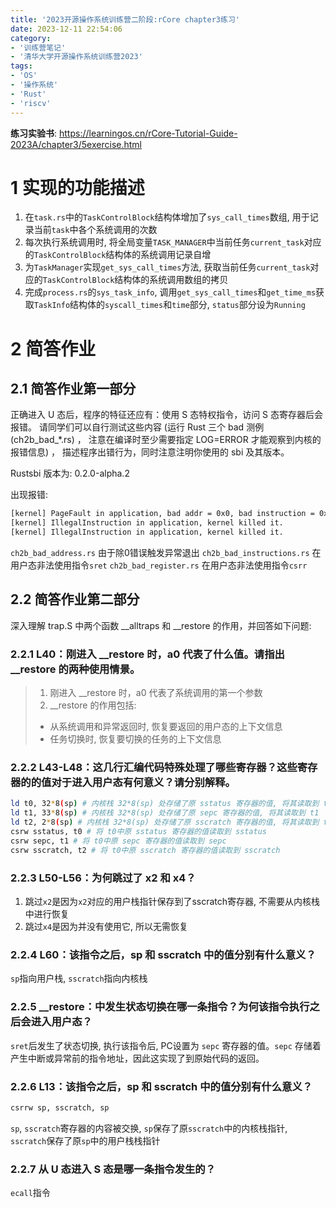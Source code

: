 ```yaml
---
title: '2023开源操作系统训练营二阶段:rCore chapter3练习'
date: 2023-12-11 22:54:06
category: 
- '训练营笔记'
- '清华大学开源操作系统训练营2023'
tags: 
- 'OS'
- '操作系统'
- 'Rust'
- 'riscv'
---
```


**练习实验书**: https://learningos.cn/rCore-Tutorial-Guide-2023A/chapter3/5exercise.html

# 1 实现的功能描述
1. 在`task.rs`中的`TaskControlBlock`结构体增加了`sys_call_times`数组, 用于记录当前`task`中各个系统调用的次数
2. 每次执行系统调用时, 将全局变量`TASK_MANAGER`中当前任务`current_task`对应的`TaskControlBlock`结构体的系统调用记录自增
3. 为`TaskManager`实现`get_sys_call_times`方法, 获取当前任务`current_task`对应的`TaskControlBlock`结构体的系统调用数组的拷贝
4. 完成`process.rs`的`sys_task_info`, 调用`get_sys_call_times`和`get_time_ms`获取`TaskInfo`结构体的`syscall_times`和`time`部分, `status`部分设为`Running`

# 2 简答作业
## 2.1 简答作业第一部分
正确进入 U 态后，程序的特征还应有：使用 S 态特权指令，访问 S 态寄存器后会报错。 请同学们可以自行测试这些内容 (运行 Rust 三个 bad 测例 (ch2b_bad_*.rs) ， 注意在编译时至少需要指定 LOG=ERROR 才能观察到内核的报错信息) ， 描述程序出错行为，同时注意注明你使用的 sbi 及其版本。

Rustsbi 版本为: 0.2.0-alpha.2

出现报错: 
```bash
[kernel] PageFault in application, bad addr = 0x0, bad instruction = 0x804003c4, kernel killed it.
[kernel] IllegalInstruction in application, kernel killed it.
[kernel] IllegalInstruction in application, kernel killed it.
```

`ch2b_bad_address.rs` 由于除0错误触发异常退出
`ch2b_bad_instructions.rs` 在用户态非法使用指令`sret`
`ch2b_bad_register.rs` 在用户态非法使用指令`csrr`


## 2.2 简答作业第二部分
深入理解 trap.S 中两个函数 __alltraps 和 __restore 的作用，并回答如下问题:
### 2.2.1 L40：刚进入 __restore 时，a0 代表了什么值。请指出 __restore 的两种使用情景。
> 1. 刚进入 __restore 时，a0 代表了系统调用的第一个参数
> 2. __restore 的作用包括:
>   - 从系统调用和异常返回时, 恢复要返回的用户态的上下文信息
>   - 任务切换时, 恢复要切换的任务的上下文信息

### 2.2.2 L43-L48：这几行汇编代码特殊处理了哪些寄存器？这些寄存器的的值对于进入用户态有何意义？请分别解释。
```bash
ld t0, 32*8(sp) # 内核栈 32*8(sp) 处存储了原 sstatus 寄存器的值, 将其读取到 t0
ld t1, 33*8(sp) # 内核栈 32*8(sp) 处存储了原 sepc 寄存器的值, 将其读取到 t1
ld t2, 2*8(sp) # 内核栈 32*8(sp) 处存储了原 sscratch 寄存器的值, 将其读取到 t2
csrw sstatus, t0 # 将 t0中原 sstatus 寄存器的值读取到 sstatus
csrw sepc, t1 # 将 t0中原 sepc 寄存器的值读取到 sepc
csrw sscratch, t2 # 将 t0中原 sscratch 寄存器的值读取到 sscratch
```

### 2.2.3 L50-L56：为何跳过了 x2 和 x4？
1. 跳过`x2`是因为`x2`对应的用户栈指针保存到了sscratch寄存器, 不需要从内核栈中进行恢复
2. 跳过`x4`是因为并没有使用它, 所以无需恢复

### 2.2.4 L60：该指令之后，sp 和 sscratch 中的值分别有什么意义？
`sp`指向用户栈, `sscratch`指向内核栈

### 2.2.5 __restore：中发生状态切换在哪一条指令？为何该指令执行之后会进入用户态？
`sret`后发生了状态切换, 执行该指令后, PC设置为 `sepc` 寄存器的值。`sepc` 存储着产生中断或异常前的指令地址，因此这实现了到原始代码的返回。

### 2.2.6 L13：该指令之后，sp 和 sscratch 中的值分别有什么意义？
```bash
csrrw sp, sscratch, sp
```
`sp`, `sscratch`寄存器的内容被交换, `sp`保存了原`sscratch`中的内核栈指针, `sscratch`保存了原`sp`中的用户栈栈指针

### 2.2.7 从 U 态进入 S 态是哪一条指令发生的？
`ecall`指令
